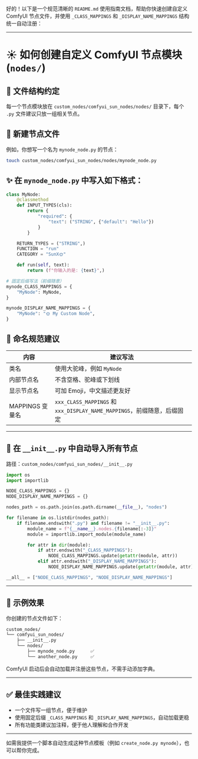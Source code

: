 好的！以下是一个规范清晰的 `README.md` 使用指南文档，帮助你快速创建自定义 ComfyUI 节点文件，并使用 `_CLASS_MAPPINGS` 和 `_DISPLAY_NAME_MAPPINGS` 结构统一自动注册：

---

# ☀️ 如何创建自定义 ComfyUI 节点模块 (`nodes/`)

## 🧩 文件结构约定

每一个节点模块放在 `custom_nodes/comfyui_sun_nodes/nodes/` 目录下，每个 `.py` 文件建议只放一组相关节点。

## 📄 新建节点文件

例如，你想写一个名为 `mynode_node.py` 的节点：

```bash
touch custom_nodes/comfyui_sun_nodes/nodes/mynode_node.py
```

## ✨ 在 `mynode_node.py` 中写入如下格式：

```python
class MyNode:
    @classmethod
    def INPUT_TYPES(cls):
        return {
            "required": {
                "text": ("STRING", {"default": "Hello"})
            }
        }

    RETURN_TYPES = ("STRING",)
    FUNCTION = "run"
    CATEGORY = "SunX🌞"

    def run(self, text):
        return (f"你输入的是: {text}",)

# 固定后缀写法（前缀随意）
mynode_CLASS_MAPPINGS = {
    "MyNode": MyNode,
}

mynode_DISPLAY_NAME_MAPPINGS = {
    "MyNode": "🌞 My Custom Node",
}
```

## 🧠 命名规范建议

| 内容           | 建议写法                                                         |
| ------------ | ------------------------------------------------------------ |
| 类名           | 使用大驼峰，例如 `MyNode`                                            |
| 内部节点名        | 不含空格、驼峰或下划线                                                  |
| 显示节点名        | 可加 Emoji，中文描述更友好                                             |
| MAPPINGS 变量名 | `xxx_CLASS_MAPPINGS` 和 `xxx_DISPLAY_NAME_MAPPINGS`，前缀随意，后缀固定 |

---

## 🧩 在 `__init__.py` 中自动导入所有节点

路径：`custom_nodes/comfyui_sun_nodes/__init__.py`

```python
import os
import importlib

NODE_CLASS_MAPPINGS = {}
NODE_DISPLAY_NAME_MAPPINGS = {}

nodes_path = os.path.join(os.path.dirname(__file__), "nodes")

for filename in os.listdir(nodes_path):
    if filename.endswith(".py") and filename != "__init__.py":
        module_name = f"{__name__}.nodes.{filename[:-3]}"
        module = importlib.import_module(module_name)

        for attr in dir(module):
            if attr.endswith("_CLASS_MAPPINGS"):
                NODE_CLASS_MAPPINGS.update(getattr(module, attr))
            elif attr.endswith("_DISPLAY_NAME_MAPPINGS"):
                NODE_DISPLAY_NAME_MAPPINGS.update(getattr(module, attr))

__all__ = ["NODE_CLASS_MAPPINGS", "NODE_DISPLAY_NAME_MAPPINGS"]
```

---

## 🧪 示例效果

你创建的节点文件如下：

```bash
custom_nodes/
└── comfyui_sun_nodes/
    ├── __init__.py
    └── nodes/
        ├── mynode_node.py      ✅
        └── another_node.py     ✅
```

ComfyUI 启动后会自动加载并注册这些节点，不需手动添加字典。

---

## ✅ 最佳实践建议

* 一个文件写一组节点，便于维护
* 使用固定后缀 `_CLASS_MAPPINGS` 和 `_DISPLAY_NAME_MAPPINGS`，自动加载更稳
* 所有功能类建议加注释，便于他人理解和合作开发

---

如需我提供一个脚本自动生成这种节点模板（例如 `create_node.py mynode`），也可以帮你完成。
